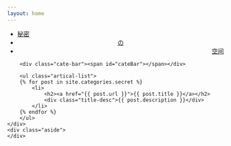 ```yaml
---
layout: home
---
```


<div class="index-content secret">
    <div class="section">
        <ul class="artical-cate">
            <li ><a href="/secret"><span>秘密</span></a></li>
            <li style="text-align:center"><a href="/"><span> の</span></a></li>
            <li  style="text-align:right"><a href="/"><span>空间</span></a></li>
        </ul>

        <div class="cate-bar"><span id="cateBar"></span></div>

        <ul class="artical-list">
        {% for post in site.categories.secret %}
            <li>
                <h2><a href="{{ post.url }}">{{ post.title }}</a></h2>
                <div class="title-desc">{{ post.description }}</div>
            </li>
        {% endfor %}
        </ul>
    </div>
    <div class="aside">
    </div>
</div>
